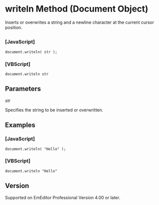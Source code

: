 # writeln Method (Document Object)

Inserts or overwrites a string and a newline character at the current cursor position.

## 

### \[JavaScript\]

```
document.writeln( str );
```

### \[VBScript\]

```
document.writeln str
```

## Parameters

_str_

Specifies the string to be inserted or overwritten.

## Examples

### \[JavaScript\]

```
document.writeln( "Hello" );
```

### \[VBScript\]

```
document.writeln "Hello"
```

## Version

Supported on EmEditor Professional Version 4.00 or later.
